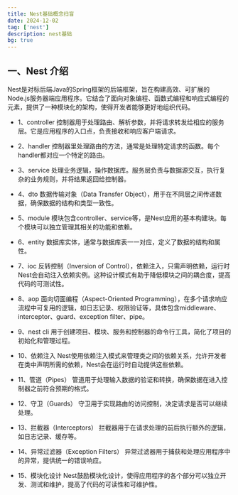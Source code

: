 ```yaml
---
title: Nest基础概念扫盲
date: 2024-12-02
tag: ['nest']
description: nest基础
bg: true
---
```


## 一、Nest 介绍
Nest是对标后端Java的Spring框架的后端框架，旨在构建高效、可扩展的Node.js服务器端应用程序。它结合了面向对象编程、函数式编程和响应式编程的元素，提供了一种模块化的架构，使得开发者能够更好地组织代码。

- 1、controller
  控制器用于处理路由、解析参数，并将请求转发给相应的服务层。它是应用程序的入口点，负责接收和响应客户端请求。

- 2、handler
  控制器里处理路由的方法，通常是处理特定请求的函数。每个handler都对应一个特定的路由。

- 3、service
  处理业务逻辑，操作数据库。服务层负责与数据源交互，执行复杂的业务规则，并将结果返回给控制器。

- 4、dto
  数据传输对象（Data Transfer Object），用于在不同层之间传递数据，确保数据的结构和类型一致性。

- 5、module
  模块包含controller、service等，是Nest应用的基本构建块。每个模块可以独立管理其相关的功能和依赖。

- 6、entity
  数据库实体，通常与数据库表一一对应，定义了数据的结构和属性。

- 7、ioc
  反转控制（Inversion of Control），依赖注入，只需声明依赖，运行时Nest会自动注入依赖实例。这种设计模式有助于降低模块之间的耦合度，提高代码的可测试性。

- 8、aop
  面向切面编程（Aspect-Oriented Programming），在多个请求响应流程中可复用的逻辑，如日志记录、权限验证等，具体包含middleware、interceptor、guard、exception filter、pipe。

- 9、nest cli
  用于创建项目、模块、服务和控制器的命令行工具，简化了项目的初始化和管理过程。

- 10、依赖注入
  Nest使用依赖注入模式来管理类之间的依赖关系，允许开发者在类中声明所需的依赖，Nest会在运行时自动提供这些依赖。

- 11、管道（Pipes）
  管道用于处理输入数据的验证和转换，确保数据在进入控制器之前符合预期的格式。

- 12、守卫（Guards）
  守卫用于实现路由的访问控制，决定请求是否可以继续处理。

- 13、拦截器（Interceptors）
  拦截器用于在请求处理的前后执行额外的逻辑，如日志记录、缓存等。

- 14、异常过滤器（Exception Filters）
  异常过滤器用于捕获和处理应用程序中的异常，提供统一的错误响应。

- 15、模块化设计
  Nest鼓励模块化设计，使得应用程序的各个部分可以独立开发、测试和维护，提高了代码的可读性和可维护性。
